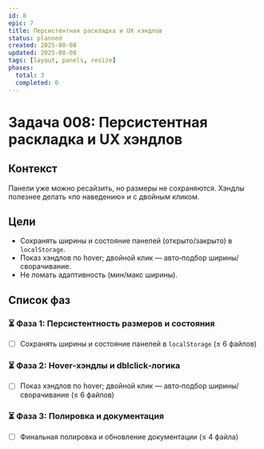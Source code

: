 ```yaml
---
id: 8
epic: 7
title: Персистентная раскладка и UX хэндлов
status: planned
created: 2025-08-08
updated: 2025-08-08
tags: [layout, panels, resize]
phases:
  total: 3
  completed: 0
---
```


# Задача 008: Персистентная раскладка и UX хэндлов

## Контекст
Панели уже можно ресайзить, но размеры не сохраняются. Хэндлы полезнее делать «по наведению» и с двойным кликом.

## Цели
- Сохранять ширины и состояние панелей (открыто/закрыто) в `localStorage`.
- Показ хэндлов по hover; двойной клик — авто‑подбор ширины/сворачивание.
- Не ломать адаптивность (мин/макс ширины).

## Список фаз

### ⏳ Фаза 1: Персистентность размеров и состояния
- [ ] Сохранять ширины и состояние панелей в `localStorage` (≤ 6 файлов)

### ⏳ Фаза 2: Hover‑хэндлы и dblclick‑логика
- [ ] Показ хэндлов по hover; двойной клик — авто‑подбор ширины/сворачивание (≤ 6 файлов)

### ⏳ Фаза 3: Полировка и документация
- [ ] Финальная полировка и обновление документации (≤ 4 файла)


